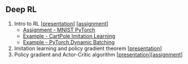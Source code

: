 ## Deep RL

1. Intro to RL [[presentation](seminar_1/intro_rl_14Oct17.pdf)] [[assignment](Assignments/HW1/assignment1.md)]
    * [Assignment - MNIST PyTorch](Assignments/HW1/mnist_pytorch.ipynb)
    * [Example - CartPole Imitation Learning](Assignments/HW1/CartPole_imitation_example.ipynb)
    * [Example - PyTorch Dynamic Batching](seminar_1/pytorch_dynamic_batching.ipynb)
2. Imitation learning and policy gradient theorem [[presentation](seminar_2/policy_gradient_28Oct17.pdf)]
3. Policy gradient and Actor-Critic algorithm [[presentation](seminar_3/policy_gradient_AC_11Nov17.pdf)][[assignment](Assignments/HW2/assignment2.md)]
